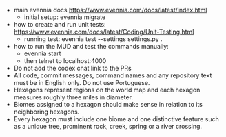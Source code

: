 - main evennia docs https://www.evennia.com/docs/latest/index.html
  - initial setup: evennia migrate
- how to create and run unit tests: https://www.evennia.com/docs/latest/Coding/Unit-Testing.html
  - running test: evennia test --settings settings.py .
- how to run the MUD and test the commands manually:
  - evennia start
  - then telnet to localhost:4000
- Do not add the codex chat link to the PRs
- All code, commit messages, command names and any repository text must be in
  English only. Do not use Portuguese.
- Hexagons represent regions on the world map and each hexagon measures roughly
  three miles in diameter.
- Biomes assigned to a hexagon should make sense in relation to its
  neighboring hexagons.
- Every hexagon must include one biome and one distinctive feature such as a
  unique tree, prominent rock, creek, spring or a river crossing.
